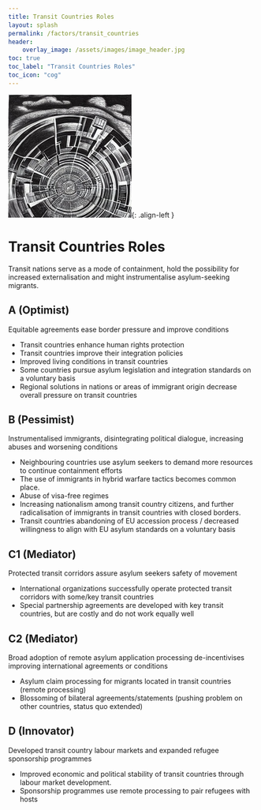 ```yaml
---
title: Transit Countries Roles
layout: splash
permalink: /factors/transit_countries
header:
    overlay_image: /assets/images/image_header.jpg
toc: true
toc_label: "Transit Countries Roles"
toc_icon: "cog"
---
```


![image-left](/assets/images/transit_nations.jpg){: .align-left }

# Transit Countries Roles

Transit nations serve as a mode of containment, hold the possibility for 
increased externalisation and might instrumentalise asylum-seeking migrants.


## A (Optimist)

Equitable agreements ease border pressure and improve conditions
* Transit countries enhance human rights protection
* Transit countries improve their integration policies 
* Improved living conditions in transit countries
* Some countries pursue asylum legislation and integration standards on a voluntary basis
* Regional solutions in nations or areas of immigrant origin decrease overall pressure on transit countries

## B (Pessimist)

Instrumentalised immigrants, disintegrating political dialogue, increasing 
abuses and worsening conditions
* Neighbouring countries use asylum seekers to demand more resources to continue containment efforts
* The use of immigrants in hybrid warfare tactics becomes common place.
* Abuse of visa-free regimes
* Increasing nationalism among transit country citizens, and further radicalisation of immigrants in transit countries with closed borders.
* Transit countries abandoning of EU accession process / decreased willingness to align with EU asylum standards on a voluntary basis


## C1 (Mediator)

Protected transit corridors assure asylum seekers safety of movement 
* International organizations successfully operate protected transit corridors with some/key transit countries
* Special partnership agreements are developed with key transit countries, but are costly and do not work equally well

## C2 (Mediator)

Broad adoption of remote asylum application processing de-incentivises improving international agreements or conditions
* Asylum claim processing for migrants located in transit countries (remote processing)
* Blossoming of bilateral agreements/statements (pushing problem on other countries, status quo extended)

## D (Innovator)

Developed transit country labour markets and expanded refugee sponsorship programmes
* Improved economic and political stability of transit countries through labour market development.
* Sponsorship programmes use remote processing to pair refugees with hosts
